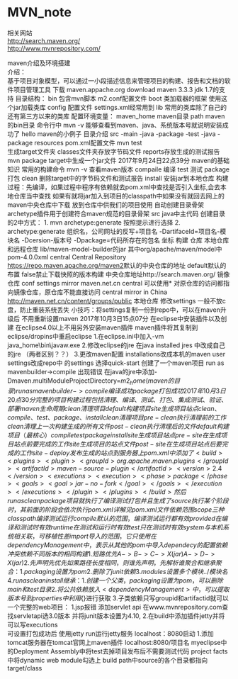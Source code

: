 # MVN_note

相关网站  
http://search.maven.org/  
http://www.mvnrepository.com/  

maven介绍及环境搭建  
介绍：  
	基于项目对象模型，可以通过一小段描述信息来管理项目的构建、报告和文档的软件项目管理工具
下载 maven.appache.org
	download maven 3.3.3 jdk 1.7的支持
目录结构：
	bin     包含mvn脚本 m2.conf配置文件
	boot	类加载器的框架 使用这个jar加载类库
	config 	配置文件	settings.xml经常用到
	lib		常用的类库除了自己的还有第三方以来的类库
配置环境变量：
	maven_home	maven目录
	path		maven的bin目录
	命令行中 mvn -v 能够查看到maven、java、系统版本号就说明安装成功了
hello maven的小例子
	目录介绍
		src
			-main
				-java
					-package
			-test
				-java
					-package
			resources
	pom.xml配置文件
	mvn test	
		生成target文件夹
			classes文件夹存放字节码文件
			reports存放生成的测试报告
	mvn package 
		target中生成一个jar文件
2017年9月24日22点39分
maven的基础知识
	常用的构建命令
		mvn -v	查看maven版本
			compaile 编译
			test 测试
			package 打包
			clean 删除target中的字节码文件和测试报告
			install	安装jar到本地仓库
	构建过程：先编译，如果过程中程序有依赖就去pom.xml中查找是否引入坐标,会去本地仓库当中查找
		如果有就将jar加入到项目的classpath中如果没有就回去网上的maven中央仓库中下载
		放到仓库中供我们的项目使用
自动创建目录骨架
	archetype插件用于创建符合maven规范的目录骨架
		src java中主代码
	创建目录的2中方式：
	1.	mvn archetype:generate	按照提示进行选择
	2.	archetype:generate 	 组织名，公司网址的反写+项目名
							-DartifaceId=项目名-模块名
							-Dcersion-版本号
							-Dpackage=代码所存在的包名
	坐标
		构建
	仓库
		本地仓库和远程仓库
		lib/maven-model-builder的jar
			其中org/apache/maven/model中pom-4.0.0xml
			<repository>
			<id>central</id>
			<name>Central Repository</name>
			<url>https://repo.maven.apache.org/maven2</url>默认的中央仓库的地址
			<layout>default</layout>默认的布置
			<snapshots>
			<enabled>false</enabled>禁止下载快照的版本构建
			</snapshots>
			</repository>
		中央仓库地址http://search.maven.org/
	镜像仓库
		conf	settings
		mirror 
		<mirror>
			<id>maven.net.cn</id>
			<mirrorOf>central</mirrorOf> 可以使用* 
	对原仓库的访问都指向镜像仓库，原仓库不能直接访问
			<name>central mirror in China</name>
			<url>http://maven.net.cn/content/groups/public</url>
		</mirror>
	本地仓库
		修改settings
		<localRepository>一般不放c盘，防止重装系统丢失
		小技巧：将settings复制一份到repo中，可以在maven升级后
		不用重新设置maven
2017年10月3日15点07分
	在eclipse中安装插件以及创建
		在eclipse4.0以上不用另外安装maven插件
		maven插件将其复制到eclipse/dropins中重启eclipse
		1.在eclipse.ini中加入-vm java_home\bin\javaw.exe
		2.修改eclipse的jre 在java installed jres 中改成自己的jre
		（两者区别？？）
		3.更改maven配置 installations改成本机的maven
			user settings改成repo中 的settings
		选择quick-start
		创建了一个maven项目
			run as mavenbuilder->compile 出现错误
			在java的jre中添加-Dmaven.multiModuleProjectDirectory=$m2_home(maven的目录)
			run as mavenbuilder->compile编译成功
								package打包成功
2017年10月3日20点30分 
	完整的项目构建过程包括
		清理、编译、测试、打包、集成测试、验证、部署
	maven生命周期
		clean	清理项目
		default	构建项目
		site	生成项目站点
	clean、compile、test、package、install
	clean清理项目
		pre-clean 执行清理前的工作
		clean清理上一次构建生成的所有文件
		post-clean 执行清理后的文件
	default构建项目（最核心）
		compile test package install
	site生成项目站点
		pre-site	在生成项目站点前要完成的工作
		site		生成项目的站点文件
		post-site 	在生成项目站点后要完成的工作
		site-deploy	发布生成的站点到服务器上
	pom.xml中添加了
			<build>
				<plugins>
					<plugin>
						<groupId>org.apache.maven.plugins</groupId>
						<artifactId>maven-source-plugin</artifactId>
						<version>2.4</version>
						<executions>
							<execution>
								<phase>package</phase>
								<goals>
									<goal>jar-no-fork</goal>
								</goals>
							</execution>
						</executions>
					</plugin>
				</plugins>
			</build>
	然后run as clean package 项目就执行了编译 测试 打包 并且生成了source
	执行某个阶段时，其前面的阶段会依次执行
pom.xml
	详解见pom.xml文件
依赖范围
	scope	三种classpath 编译测试运行
		compile 默认的范围，编译测试运行都有效
		provided 在编译和测试时有效
		runtime	在测试和运行时有效
		test 	只在测试时有效
		system	与本机系统相关联，可移植性差
		import		导入的范围，它只使用在dependencyManagement中，
					表示从其他的pom中导入dependecy的配置
依赖冲突
	依赖不同版本的相同构建
	1.短路优先
		A->B->C->X(jar)
		A->D->X(jar)
	2.先声明先优先
		如果路径长度相同，则谁先声明，先解析谁
聚合和继承
	聚合：
	1.packaging设置为pom
	2.删除了junit依赖
	3.modules设置多个模块../模块名
	4.run as clean install
	继承：
	1.创建一个父类，packaging设置为pom，可以删除main和test目录
	2.	将公共依赖放入<dependencyManagement>中，
		可以提取版本号到properties中利用${}进行获取
	3.子类依赖只写groupid和artifactid就可以
一个完整的web项目：	
	1.jsp报错 添加servlet api 在www.mvnrepository.com查找servletapi选3.0版本
	并将junit版本设置为4.10,
	2.在build中添加插件jetty并将可以写executions	
			可设置打包成功后	使用jetty run运行jetty服务
			localhost：8080启动
	1.添加tomcat服务器在tomcat官网上maven插件
			localhost:8080/项目名
	myeclipse中的Deployment Assembly中将test去掉项目发布后不需要测试代码
	project facts中将dynamic web module勾选上
build path中source的各个目录都指向target/class

